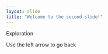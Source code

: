 ```yaml
---
layout: slide
title: "Welcome to the second slide!"
---
```


Exploration 

Use the left arrow to go back